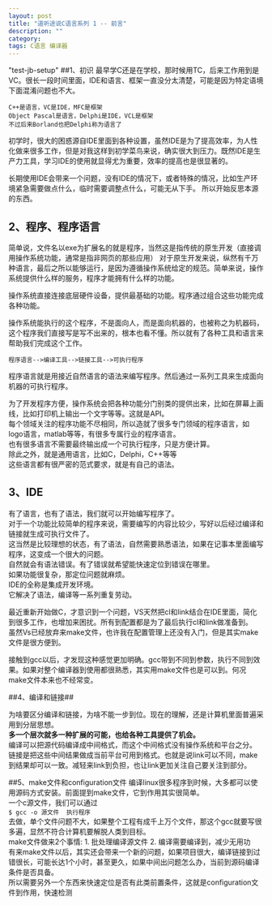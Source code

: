 ```yaml
---
layout: post
title: "道听途说C语言系列 1 -- 前言"
description: ""
category: 
tags: C语言 编译器
---
```

"test-jb-setup"
##1、初识
最早学C还是在学校，那时候用TC，后来工作用到是VC。很长一段时间里面，IDE和语言、框架一直没分太清楚，可能是因为特定语境下面混淆问题也不大。   

	C++是语言，VC是IDE，MFC是框架
	Object Pascal是语言，Delphi是IDE，VCL是框架
    不过后来Borland也把Delphi称为语言了

   初学时，很大的困惑源自IDE里面到各种设置，虽然IDE是为了提高效率，为人性化做来很多工作，但是对我这样到初学菜鸟来说，确实很大到压力。既然IDE是生产力工具，学习IDE的使用就显得尤为重要，效率的提高也是很显著的。
   
   长期使用IDE会带来一个问题，没有IDE的情况下，或者特殊的情况，比如生产环境紧急需要做点什么，临时需要调整点什么，可能无从下手。
   所以开始反思本源的东西。
## 2、程序、程序语言
   简单说，文件名以exe为扩展名的就是程序，当然这是指传统的原生开发（直接调用操作系统功能，通常是指非网页的那些应用）
   对于原生开发来说，纵然有千万种语言，最后之所以能够运行，是因为遵循操作系统给定的规范。简单来说，操作系统提供什么样的服务，程序才能拥有什么样的功能。
   
   操作系统直接连接底层硬件设备，提供最基础的功能。程序通过组合这些功能完成各种功能。
   
   操作系统能执行的这个程序，不是面向人，而是面向机器的，也被称之为机器码，这个程序我们直接写是写不出来的，根本也看不懂。所以就有了各种工具和语言来帮助我们完成这个工作。
   
   	程序语言-->编译工具-->链接工具-->可执行程序
   	
   程序语言就是用接近自然语言的语法来编写程序。然后通过一系列工具来生成面向机器的可执行程序。
   
   为了开发程序方便，操作系统会把各种功能分门别类的提供出来，比如在屏幕上画线，比如打印机上输出一个文字等等。这就是API。    
   每个领域关注的程序功能不尽相同，所以造就了很多专门领域的程序语言，如logo语言，matlab等等，有很多专属行业的程序语言。    
   也有很多语言不需要最终输出成一个可执行程序，只是方便计算。  
   除此之外，就是通用语言，比如C，Delphi，C++等等  
   这些语言都有很严密的范式要求，就是有自己的语法。  
## 3、IDE
   有了语言，也有了语法，我们就可以开始编写程序了。  
   对于一个功能比较简单的程序来说，需要编写的内容比较少，写好以后经过编译和链接就生成可执行文件了。  
   这当然是比较理想的状态，有了语法，自然需要熟悉语法，如果在记事本里面编写程序，这变成一个很大的问题。  
   自然就会有语法错误。有了错误就希望能快速定位到错误在哪里。  
   如果功能很复杂，那定位问题就麻烦。  
   IDE的全称是集成开发环境。    
   它解决了语法，编译等一系列重复劳动。

   最近重新开始做C，才意识到一个问题，VS天然把cl和link结合在IDE里面，简化到很多工作，也增加来困扰。所有到配置都是为了最后执行cl和link做准备到。    
虽然Vs已经放弃来make文件，也许我在配置管理上还没有入门，但是其实make文件是很方便到。    

接触到gcc以后，才发现这种感觉更加明确。gcc带到不同到参数，执行不同到效果。如果对整个编译器到使用都很熟悉，其实用make文件也是可以到。何况make文件本来也不经常变。

##4、编译和链接##

为啥要区分编译和链接，为啥不能一步到位。现在的理解，还是计算机里面普遍采用到分层思想。  
**多一个层次就多一种扩展的可能，也给各种工具提供了机会。**    
编译可以把源代码编译成中间格式，而这个中间格式没有操作系统和平台之分。  
链接是把这些中间结果做成当前平台可用到格式。也就是说link可以不同，make到结果却可以一致。减轻来link到负担，也让link更加关注自己要关注到部分。

##5、make文件和configuration文件
编译linux很多程序到时候，大多都可以使用源码方式安装。前面提到make文件，它到作用其实很简单。  
一个c源文件，我们可以通过  
  `$ gcc -o 源文件  执行程序`  
去做，单个文件问题不大，如果整个工程有成千上万个文件，那这个gcc就要写很多遍，显然不符合计算机要解脱人类到目标。   
make文件做来2个事情:
    1. 批处理编译源文件
    2. 编译需要编译到，减少无用功    
有来make文件以后，其实还会带来一个新的问题，如果项目很大，编译链接到过错很长，可能长达1个小时，甚至更久，如果中间出问题怎么办，当前到源码编译条件是否具备。  
所以需要另外一个东西来快速定位是否有此类前置条件，这就是configuration文件到作用，快速检测  


